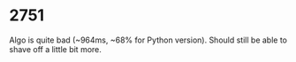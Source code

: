 # 2751

Algo is quite bad (~964ms, ~68% for Python version). Should still be able to shave off a little bit more.

